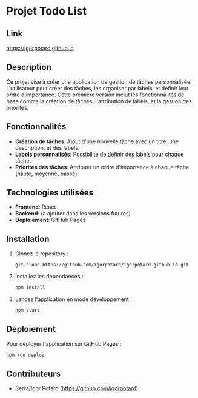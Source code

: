 # Projet Todo List

## Link
https://igorpotard.github.io

## Description
Ce projet vise à créer une application de gestion de tâches personnalisée. L'utilisateur peut créer des tâches, les organiser par labels, et définir leur ordre d'importance. Cette première version inclut les fonctionnalités de base comme la création de tâches, l'attribution de labels, et la gestion des priorités.

## Fonctionnalités
- **Création de tâches**: Ajout d'une nouvelle tâche avec un titre, une description, et des labels.
- **Labels personnalisés**: Possibilité de définir des labels pour chaque tâche.
- **Priorités des tâches**: Attribuer un ordre d'importance à chaque tâche (haute, moyenne, basse).

## Technologies utilisées
- **Frontend**: React
- **Backend**: (à ajouter dans les versions futures)
- **Déploiement**: GitHub Pages

## Installation
1. Clonez le repository :
   ```bash
   git clone https://github.com/igorpotard/igorpotard.github.io.git
   ```
2. Installez les dépendances :
   ```bash
   npm install
   ```
3. Lancez l'application en mode développement :
   ```bash
   npm start
   ```

## Déploiement
Pour déployer l'application sur GitHub Pages :
   ```bash
   npm run deploy
   ```

## Contributeurs
- Serra/Igor Potard (https://github.com/igorpotard)
